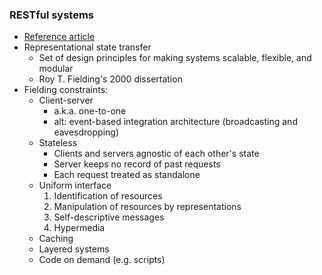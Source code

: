### RESTful systems

- [Reference article]( https://codewords.recurse.com/issues/five/what-restful-actually-means)
- Representational state transfer 
  - Set of design principles for making systems scalable, flexible, and modular 
  - Roy T. Fielding's 2000 dissertation 
- Fielding constraints: 
  - Client-server 
    - a.k.a. one-to-one 
    - alt: event-based integration architecture (broadcasting and eavesdropping)
  - Stateless 
    - Clients and servers agnostic of each other's state 
    - Server keeps no record of past requests 
    - Each request treated as standalone 
  - Uniform interface 
    1. Identification of resources 
    2. Manipulation of resources by representations 
    3. Self-descriptive messages 
    4. Hypermedia 
  - Caching 
  - Layered systems 
  - Code on demand (e.g. scripts)